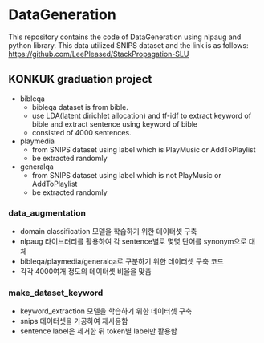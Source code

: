 # DataGeneration

This repository contains the code of DataGeneration using nlpaug and python library.
This data utilized SNIPS dataset and the link is as follows:
https://github.com/LeePleased/StackPropagation-SLU

## KONKUK graduation project
- bibleqa
  - bibleqa dataset is from bible.
  - use LDA(latent dirichlet allocation) and tf-idf to extract keyword of bible and extract sentence using keyword of bible
  - consisted of 4000 sentences.
- playmedia
  - from SNIPS dataset using label which is PlayMusic or AddToPlaylist
  - be extracted randomly
- generalqa
  - from SNIPS dataset using label which is not PlayMusic or AddToPlaylist
  - be extracted randomly

### data_augmentation
* domain classification 모델을 학습하기 위한 데이터셋 구축
* nlpaug 라이브러리를 활용하여 각 sentence별로 몇몇 단어를 synonym으로 대체
* bibleqa/playmedia/generalqa로 구분하기 위한 데이터셋 구축 코드
* 각각 4000여개 정도의 데이터셋 비율을 맞춤

### make_dataset_keyword
* keyword_extraction 모델을 학습하기 위한 데이터셋 구축
* snips 데이터셋을 가공하여 재사용함
* sentence label은 제거한 뒤 token별 label만 활용함
